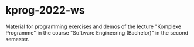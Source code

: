 # kprog-2022-ws

Material for programming exercises and demos of the lecture "Komplexe Programme" in the course "Software Engineering (Bachelor)" in the second semester.

